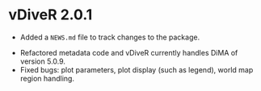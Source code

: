 # vDiveR 2.0.1

- Added a `NEWS.md` file to track changes to the package.

* Refactored metadata code and vDiveR currently handles DiMA of version 5.0.9.
* Fixed bugs: plot parameters, plot display (such as legend), world map region handling.